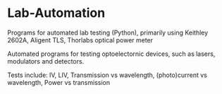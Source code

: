 # Lab-Automation
Programs for automated lab testing (Python), primarily using Keithley 2602A, Aligent TLS, Thorlabs optical power meter

Automated programs for testing optoelectornic devices, such as lasers, modulators and detectors.


Tests include: IV, LIV, Transmission vs wavelength, (photo)current vs wavelength, Power vs transmission 
